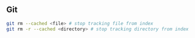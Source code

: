 ## Git

```bash
git rm --cached <file> # stop tracking file from index
git rm -r --cached <directory> # stop tracking directory from index
```



